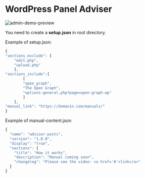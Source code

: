 # WordPress Panel Adviser

![admin-demo-preview](https://75.wp.manu.team/wp-content/uploads/2021/08/wp-admin-adviser-preview.png)

You need to create a **setup.json** in root directory.

Example of setup.json:

```javascript
{
"sections_exclude": [
    "edit.php",
    "upload.php"
    ],
"sections_include":[
        [
        "open_graph",
        "The Open Graph",
        "options-general.php?page=open-graph-wp"
        ]
    ], 
"manual_link": "https://domanin.com/manuals/"
}
```

Example of manual-content.json

```javascript
{
  "name": "adviser-posts",
  "version": "1.0.0",
  "display": "true",
  "sections": {
    "title": "How it works",
    "description": "Manual coming soon",
    "changelog": "Please see the video: <a href='#'>link</a>"
  }
}
```
